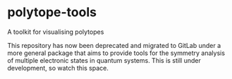 # polytope-tools
A toolkit for visualising polytopes

This repository has now been deprecated and migrated to GitLab under a more general package that aims to provide tools for the symmetry analysis of multiple electronic states in quantum systems.
This is still under development, so watch this space.
